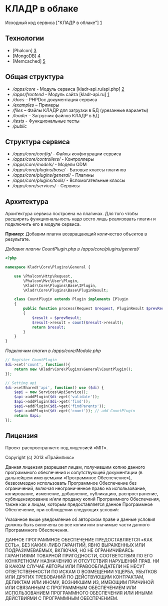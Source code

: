КЛАДР в облаке
==============

Исходный код сервиса ["КЛАДР в облаке"] [1]

Технологии
----------

* [Phalcon] [3]
* [MongoDB] [4]
* [Memcached] [5]

Общая структура
---------

* */apps/core* - Модуль сервиса [kladr-api.ru/api.php] [2]
* */apps/frontend* - Модуль сайта [kladr-api.ru] [1]
* */docs* – PHPDoc документация сервиса
* */examples* – Примеры
* */files* – Файлы КЛАДР для загрузки в БД (урезанные варианты)
* */loader* – Загрузчик файлов КЛАДР в БД
* */tests* - Функциональные тесты
* */public*

Структура сервиса
-----------------

* */apps/core/config/* - Файлы конфигурации сервиса
* */apps/core/controllers/* - Контроллеры
* */apps/core/models/* - Модели ODM
* */apps/core/plugins/base/* - Базовые классы плагинов
* */apps/core/plugins/general/* - Плагины
* */apps/core/plugins/tools/* - Вспомогательные классы
* */apps/core/services/* - Сервисы

Архитектура
-----------

Архитектура сервиса построена на плагинах. 
Для того чтобы расширить функциональность надо всего лишь реализовать
плагин и подключить его в модуле сервиса.

**Пример:**
Добавим плагин возвращающий количество объектов в результате.

*Добавил плагин CountPlugin.php в /apps/core/plugins/general/*

`````php
<?php

namespace Kladr\Core\Plugins\General {

    use \Phalcon\Http\Request,
        \Phalcon\Mvc\User\Plugin,
        \Kladr\Core\Plugins\Base\IPlugin,
        \Kladr\Core\Plugins\Base\PluginResult;

    class CountPlugin extends Plugin implements IPlugin
    {
        public function process(Request $request, PluginResult $prevResult) 
        {
            $result = $prevResult;
            $result->result = count($result->result);    
            return $result;
        }        
    }
}
`````

*Подключим плагин в /apps/core/Module.php*

`````php
// Register CountPlugin
$di->set('count', function(){
    return new \Kladr\Core\Plugins\General\CountPlugin();
});

// Setting api
$di->setShared('api', function() use ($di) {
    $api = new Services\ApiService();
    $api->addPlugin($di->get('validate'));
    $api->addPlugin($di->get('find'));   
    $api->addPlugin($di->get('findParents'));
    $api->addPlugin($di->get('count')); // add CountPlugin
    return $api;
});
`````

Лицензия
--------

Проект распространяетс под лицензией «MIT».

Copyright (c) 2013 «Праймпикс»

Данная лицензия разрешает лицам, получившим копию данного программного 
обеспечения и сопутствующей документации (в дальнейшем именуемыми «Программное 
Обеспечение»), безвозмездно использовать Программное Обеспечение без ограничений, 
включая неограниченное право на использование, копирование, изменение, добавление, 
публикацию, распространение, сублицензирование и/или продажу копий Программного 
Обеспечения, также как и лицам, которым предоставляется данное Программное 
Обеспечение, при соблюдении следующих условий:

Указанное выше уведомление об авторском праве и данные условия должны быть 
включены во все копии или значимые части данного Программного Обеспечения.

ДАННОЕ ПРОГРАММНОЕ ОБЕСПЕЧЕНИЕ ПРЕДОСТАВЛЯЕТСЯ «КАК ЕСТЬ», БЕЗ КАКИХ-ЛИБО 
ГАРАНТИЙ, ЯВНО ВЫРАЖЕННЫХ ИЛИ ПОДРАЗУМЕВАЕМЫХ, ВКЛЮЧАЯ, НО НЕ ОГРАНИЧИВАЯСЬ 
ГАРАНТИЯМИ ТОВАРНОЙ ПРИГОДНОСТИ, СООТВЕТСТВИЯ ПО ЕГО КОНКРЕТНОМУ НАЗНАЧЕНИЮ И 
ОТСУТСТВИЯ НАРУШЕНИЙ ПРАВ. НИ В КАКОМ СЛУЧАЕ АВТОРЫ ИЛИ ПРАВООБЛАДАТЕЛИ НЕ НЕСУТ 
ОТВЕТСТВЕННОСТИ ПО ИСКАМ О ВОЗМЕЩЕНИИ УЩЕРБА, УБЫТКОВ ИЛИ ДРУГИХ ТРЕБОВАНИЙ ПО 
ДЕЙСТВУЮЩИМ КОНТРАКТАМ, ДЕЛИКТАМ ИЛИ ИНОМУ, ВОЗНИКШИМ ИЗ, ИМЕЮЩИМ ПРИЧИНОЙ ИЛИ 
СВЯЗАННЫМ С ПРОГРАММНЫМ ОБЕСПЕЧЕНИЕМ ИЛИ ИСПОЛЬЗОВАНИЕМ ПРОГРАММНОГО ОБЕСПЕЧЕНИЯ 
ИЛИ ИНЫМИ ДЕЙСТВИЯМИ С ПРОГРАММНЫМ ОБЕСПЕЧЕНИЕМ.


[1]: http://kladr-api.ru/         "КЛАДР в облаке"
[2]: http://kladr-api.ru/api.php  "Сервис"
[3]: http://phalconphp.com/       "Phalcon"
[4]: http://www.mongodb.org/      "MongoDB"
[5]: http://memcached.org/        "Memcached"